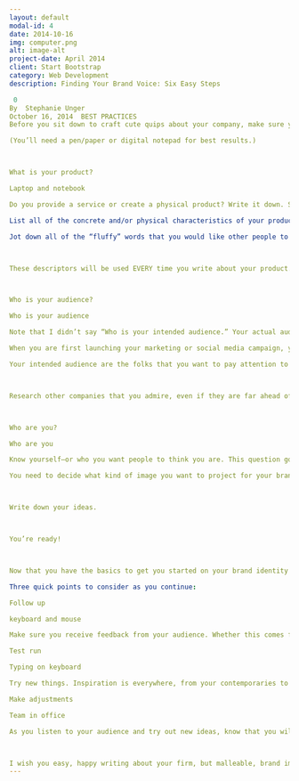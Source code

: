 ```yaml
---
layout: default
modal-id: 4
date: 2014-10-16
img: computer.png
alt: image-alt
project-date: April 2014
client: Start Bootstrap
category: Web Development
description: Finding Your Brand Voice: Six Easy Steps

 0
By  Stephanie Unger
October 16, 2014  BEST PRACTICES
Before you sit down to craft cute quips about your company, make sure you have gone over these easy questions of brand identification. After you have honed in on your product, your audience, and yourself, the writing will come much easier to you. These are steps that we, as creative marketing professionals, take for our clients whether the text is for a blog, social media, or any form of marketing. So, ponder these points, follow allow with suggested exercises, and deepen your brand identity.

(You’ll need a pen/paper or digital notepad for best results.)



What is your product?

Laptop and notebook

Do you provide a service or create a physical product? Write it down. Seriously.

List all of the concrete and/or physical characteristics of your product/service. (Examples: “Complimentary delivery” or “hand-whittled wood furniture” or whatever you provide.)

Jot down all of the “fluffy” words that you would like other people to use to describe your business and your product. By “fluffy,” I mean nice-sounding adjectives! (Examples: “Timeless,” “glamorous,” and “full-service.”)



These descriptors will be used EVERY time you write about your product. Refer to your list often and mix and match as you’d like.



Who is your audience?

Who is your audience

Note that I didn’t say “Who is your intended audience.” Your actual audience and your intended audience can be different.

When you are first launching your marketing or social media campaign, your audience will most likely consist of clients (past, current, and prospective), colleagues/contemporaries, and—let’s face it—family members. These are the people, your actual audience (that pay regular attention to your company page), that you hope will support your efforts and spread the good word to your intended audience.

Your intended audience are the folks that you want to pay attention to you. Would you like to have a more high-end clientele? Are you hoping to reach a different age group? Whatever your intended audience is, write that down too. You’ll need to be reminded of your goals as you craft your content.



Research other companies that you admire, even if they are far ahead of you. For example, I am inspired by marketing campaigns by Starbucks and Coca-Cola, both of which are HUGE organizations, even though BeatCreative is a small business.



Who are you?

Who are you

Know yourself—or who you want people to think you are. This question goes along well with targeting your intended audience.

You need to decide what kind of image you want to project for your brand. As you write text and select photos to represent your company, ONLY choose what will support your image.



Write down your ideas.



You’re ready!



Now that you have the basics to get you started on your brand identity (in written form), you must make sure to fine-tune your content as you go along.

Three quick points to consider as you continue:

Follow up

keyboard and mouse

Make sure you receive feedback from your audience. Whether this comes from comments on your blog, posts to your Facebook page, or replies to your e-blast, take the response of your audience into consideration.

Test run

Typing on keyboard

Try new things. Inspiration is everywhere, from your contemporaries to brands in completely different fields. If you see something you like that you think will fit your identity, give it a shot.

Make adjustments

Team in office

As you listen to your audience and try out new ideas, know that you will constantly make tweaks to the way you approach writing about your brand. Be flexible, you’re growing!



I wish you easy, happy writing about your firm, but malleable, brand image!
---
```

